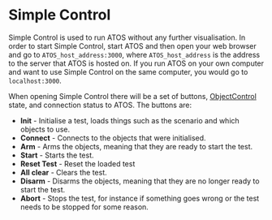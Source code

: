 # Simple Control
Simple Control is used to run ATOS without any further visualisation. In order to start Simple Control, start ATOS and then open your web browser and go to `ATOS_host_address:3000`, where `ATOS_host_address` is the address to the server that ATOS is hosted on. If you run ATOS on your own computer and want to use Simple Control on the same computer, you would go to `localhost:3000`.

When opening Simple Control there will be a set of buttons, [ObjectControl](../Modules/ObjectControl.md) state, and connection status to ATOS. The buttons are:

- **Init** - Initialise a test, loads things such as the scenario and which objects to use.
- **Connect** - Connects to the objects that were initialised.
- **Arm** - Arms the objects, meaning that they are ready to start the test.
- **Start** - Starts the test.
- **Reset Test** - Reset the loaded test
- **All clear** - Clears the test.
- **Disarm** - Disarms the objects, meaning that they are no longer ready to start the test.
- **Abort** - Stops the test, for instance if something goes wrong or the test needs to be stopped for some reason.
